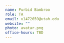 ```yaml
---
name: Purbid Bambroo	
role: TA
email: u1472659@utah.edu
website: ""
photo: avatar.png
office-hours: TBD
---
```

    
    
